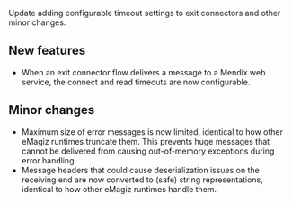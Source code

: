 Update adding configurable timeout settings to exit connectors and other minor changes.
## New features
- When an exit connector flow delivers a message to a Mendix web service, the connect and read timeouts are now configurable.
## Minor changes
- Maximum size of error messages is now limited, identical to how other eMagiz runtimes truncate them. This prevents huge messages that cannot be delivered from causing out-of-memory exceptions during error handling.
- Message headers that could cause deserialization issues on the receiving end are now converted to (safe) string representations, identical to how other eMagiz runtimes handle them.

